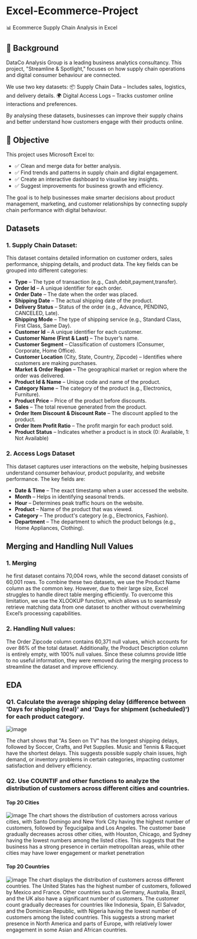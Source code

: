 # Excel-Ecommerce-Project
📊 Ecommerce Supply Chain Analysis in Excel

## 📖 **Background**
DataCo Analysis Group is a leading business analytics consultancy. This project, "Streamline & Spotlight," focuses on how supply chain operations and digital consumer behaviour are connected.

We use two key datasets:
📦 Supply Chain Data – Includes sales, logistics, and delivery details.
🌍 Digital Access Logs – Tracks customer online interactions and preferences.

By analysing these datasets, businesses can improve their supply chains and better understand how customers engage with their products online.

## 🎯 **Objective**
This project uses Microsoft Excel to:

- ✅ Clean and merge data for better analysis.
- ✅ Find trends and patterns in supply chain and digital engagement.
- ✅ Create an interactive dashboard to visualise key insights.
- ✅ Suggest improvements for business growth and efficiency.

The goal is to help businesses make smarter decisions about product management, marketing, and customer relationships by connecting supply chain performance with digital behaviour.

## **Datasets**

### 1.  **Supply Chain Dataset:**
   This dataset contains detailed information on customer orders, sales performance, shipping details, and product data. The key fields can be grouped into different categories:
   
   - **Type** – The type of transaction (e.g., Cash,debit,payment,transfer).
   - **Order Id** – A unique identifier for each order.
   - **Order Date** – The date when the order was placed.
   - **Shipping Date** – The actual shipping date of the product.
   - **Delivery Status** – Status of the order (e.g., Advance, PENDING, CANCELED, Late).
   - **Shipping Mode** – The type of shipping service (e.g., Standard Class, First Class, Same Day).
   - **Customer Id** – A unique identifier for each customer.
   - **Customer Name (First & Last)** – The buyer’s name.
   - **Customer Segment** – Classification of customers (Consumer, Corporate, Home Office).
   - **Customer Location** (City, State, Country, Zipcode) – Identifies where customers are making purchases.
   - **Market & Order Region** – The geographical market or region where the order was delivered.
   - **Product Id & Name** – Unique code and name of the product.
   - **Category Name** – The category of the product (e.g., Electronics, Furniture).
   - **Product Price** – Price of the product before discounts.
   - **Sales** – The total revenue generated from the product.
   - **Order Item Discount & Discount Rate** – The discount applied to the product.
   - **Order Item Profit Ratio** – The profit margin for each product sold.
   - **Product Status** – Indicates whether a product is in stock (0: Available, 1: Not Available)
     
### 2.  **Access Logs Dataset**
   This dataset captures user interactions on the website, helping businesses understand consumer behaviour, product popularity, and website performance. The key fields are:
   
   - **Date & Time** – The exact timestamp when a user accessed the website.
   - **Month** – Helps in identifying seasonal trends.
   - **Hour** – Determines peak traffic hours on the website.
   - **Product** – Name of the product that was viewed.
   - **Category** – The product's category (e.g., Electronics, Fashion).
   - **Department** – The department to which the product belongs (e.g., Home Appliances, Clothing).
  
## **Merging and Handling Null Values**

### 1.  **Merging**
 he first dataset contains 70,004 rows, while the second dataset consists of 60,001 rows. To combine these two datasets, we use the Product Name column as the common key. However, due to their large size, Excel struggles to handle direct table merging efficiently. To overcome this limitation, we use the XLOOKUP function, which allows us to seamlessly retrieve matching data from one dataset to another without overwhelming Excel’s processing capabilities.

### 2. **Handling Null values:**
  The Order Zipcode column contains 60,371 null values, which accounts for over 86% of the total dataset. Additionally, the Product Description column is entirely empty, with 100% null values. Since these columns provide little to no useful information, they were removed during the merging process to streamline the dataset and improve efficiency.

## **EDA**

### Q1. Calculate the average shipping delay (difference between 'Days for shipping (real)' and 'Days for shipment (scheduled)') for each product category.
![image](https://github.com/user-attachments/assets/158a8c46-bd5c-4e5b-94f0-2c3984e7c727)

The chart shows that "As Seen on TV" has the longest shipping delays, followed by Soccer, Crafts, and Pet Supplies. Music and Tennis & Racquet have the shortest delays. This suggests possible supply chain issues, high demand, or inventory problems in certain categories, impacting customer satisfaction and delivery efficiency.

### Q2. Use COUNTIF and other functions to analyze the distribution of customers across different cities and countries.

#### Top 20 Cities 
![image](https://github.com/user-attachments/assets/bc488043-fb71-470c-9daa-fcce95287dde)
The chart shows the distribution of customers across various cities, with Santo Domingo and New York City having the highest number of customers, followed by Tegucigalpa and Los Angeles. The customer base gradually decreases across other cities, with Houston, Chicago, and Sydney having the lowest numbers among the listed cities. This suggests that the business has a strong presence in certain metropolitan areas, while other cities may have lower engagement or market penetration

#### Top 20 Countries
![image](https://github.com/user-attachments/assets/a7838270-33d2-4b8c-b99a-35ea0668d920)
The chart displays the distribution of customers across different countries. The United States has the highest number of customers, followed by Mexico and France. Other countries such as Germany, Australia, Brazil, and the UK also have a significant number of customers. The customer count gradually decreases for countries like Indonesia, Spain, El Salvador, and the Dominican Republic, with Nigeria having the lowest number of customers among the listed countries. This suggests a strong market presence in North America and parts of Europe, with relatively lower engagement in some Asian and African countries.










  
     
   



